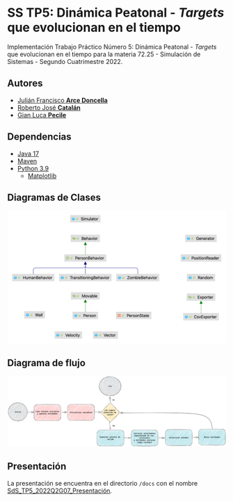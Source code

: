 # SS TP5: Dinámica Peatonal - _Targets_ que evolucionan en el tiempo

Implementación Trabajo Práctico Número 5: Dinámica Peatonal - _Targets_ que evolucionan en el tiempo para la materia 72.25 - Simulación de Sistemas - Segundo Cuatrimestre 2022.

## Autores

* [Julián Francisco **Arce Doncella**](https://github.com/JuArce)
* [Roberto José **Catalán**](https://github.com/rcatalan98)
* [Gian Luca **Pecile**](https://github.com/glpecile)

## Dependencias

* [Java 17](https://www.oracle.com/java/technologies/javase/jdk17-archive-downloads.html)
* [Maven](https://maven.apache.org/download.cgi)
* [Python 3.9](https://www.python.org/downloads/)
  * [Matplotlib](https://matplotlib.org/stable/users/installing.html)

## Diagramas de Clases

![UML](assets/uml.png)

## Diagrama de flujo

![Diagrama de flujo](assets/flow-diagram.png)

## Presentación

La presentación se encuentra en el directorio `/docs` con el nombre [SdS_TP5_2022Q2G07_Presentación](docs/SdS_TP5_2022Q2G07_Presentación.pdf).
